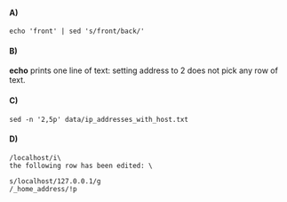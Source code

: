#### A)

```
echo 'front' | sed 's/front/back/'
```

#### B)

**echo** prints one line of text: setting address to 2 does not pick any row of text.

#### C)

```
sed -n '2,5p' data/ip_addresses_with_host.txt
```

#### D)

```
/localhost/i\
the following row has been edited: \

s/localhost/127.0.0.1/g
/_home_address/!p
```

